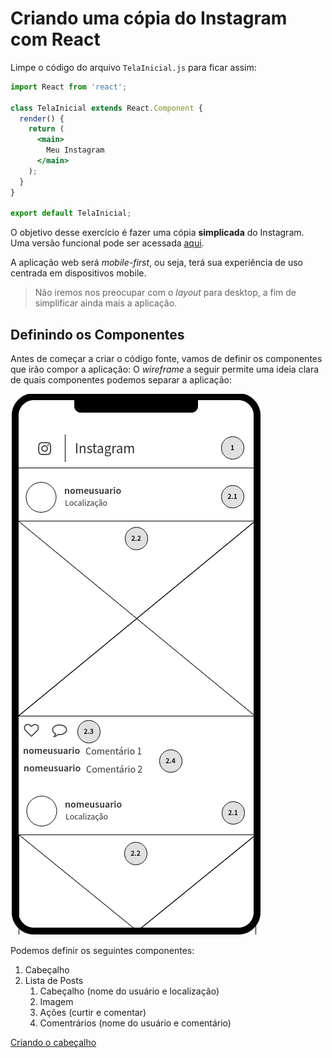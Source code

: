 # Criando uma cópia do Instagram com React

Limpe o código do arquivo `TelaInicial.js` para ficar assim:

```jsx
import React from 'react';

class TelaInicial extends React.Component {
  render() {
    return (
      <main>
        Meu Instagram
      </main>
    );
  }
}

export default TelaInicial;
```

O objetivo desse exercício é fazer uma cópia **simplicada** do Instagram. Uma versão funcional pode ser acessada [aqui](https://react-flisol.herokuapp.com/).

A aplicação web será *mobile-first*, ou seja, terá sua experiência de uso centrada em dispositivos mobile.

> Não iremos nos preocupar com o *layout* para desktop, a fim de simplificar ainda mais a aplicação.

## Definindo os Componentes

Antes de começar a criar o código fonte, vamos de definir os componentes que irão compor a aplicação: O *wireframe* a seguir permite uma ideia clara de quais componentes podemos separar a aplicação:

![Wireframe da cópia do Instagram](./wireframe.png)

Podemos definir os seguintes componentes:

 1. Cabeçalho
 1. Lista de Posts
    1. Cabeçalho (nome do usuário e localização)
    1. Imagem
    1. Ações (curtir e comentar)
    1. Comentrários (nome do usuário e comentário)

[Criando o cabeçalho](./passo-1)